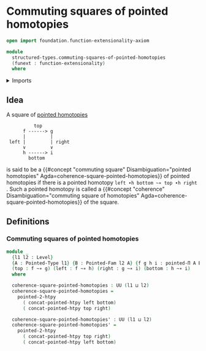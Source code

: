 # Commuting squares of pointed homotopies

```agda
open import foundation.function-extensionality-axiom

module
  structured-types.commuting-squares-of-pointed-homotopies
  (funext : function-extensionality)
  where
```

<details><summary>Imports</summary>

```agda
open import foundation.universe-levels

open import structured-types.pointed-2-homotopies funext
open import structured-types.pointed-dependent-functions funext
open import structured-types.pointed-families-of-types
open import structured-types.pointed-homotopies funext
open import structured-types.pointed-types
```

</details>

## Idea

A square of [pointed homotopies](structured-types.pointed-homotopies.md)

```text
          top
      f ------> g
      |         |
 left |         | right
      ∨         ∨
      h ------> i
        bottom
```

is said to be a
{{#concept "commuting square" Disambiguation="pointed homotopies" Agda=coherence-square-pointed-homotopies}}
of pointed homotopies if there is a pointed homotopy
`left ∙h bottom ~∗ top ∙h right `. Such a pointed homotopy is called a
{{#concept "coherence" Disambiguation="commuting square of homotopies" Agda=coherence-square-pointed-homotopies}}
of the square.

## Definitions

### Commuting squares of pointed homotopies

```agda
module _
  {l1 l2 : Level}
  {A : Pointed-Type l1} {B : Pointed-Fam l2 A} {f g h i : pointed-Π A B}
  (top : f ~∗ g) (left : f ~∗ h) (right : g ~∗ i) (bottom : h ~∗ i)
  where

  coherence-square-pointed-homotopies : UU (l1 ⊔ l2)
  coherence-square-pointed-homotopies =
    pointed-2-htpy
      ( concat-pointed-htpy left bottom)
      ( concat-pointed-htpy top right)

  coherence-square-pointed-homotopies' : UU (l1 ⊔ l2)
  coherence-square-pointed-homotopies' =
    pointed-2-htpy
      ( concat-pointed-htpy top right)
      ( concat-pointed-htpy left bottom)
```
